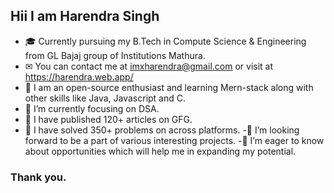 ## Hii I am Harendra Singh
- 🎓 Currently pursuing my B.Tech in Compute Science & Engineering from GL Bajaj group of Institutions Mathura.
- ✉  You can contact me at imxharendra@gmail.com or visit at https://harendra.web.app/
- 🧠 I am an open-source enthusiast and learning Mern-stack along with other skills like Java, Javascript and C.
- 🌱 I’m currently focusing on DSA.
- 🌟 I have published 120+ articles on GFG.
- 🌟 I have solved 350+ problems on across platforms.
-👯 I’m looking forward to be a part of various interesting projects.
-🤝 I’m eager to know about opportunities which will help me in expanding my potential.
### Thank you.
